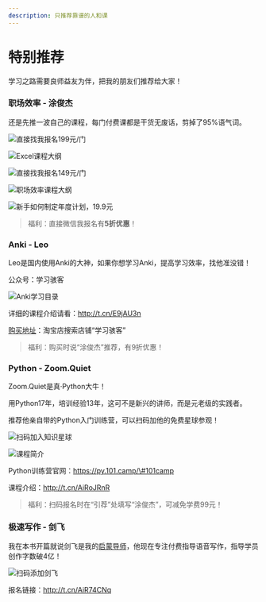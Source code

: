 ```yaml
---
description: 只推荐靠谱的人和课
---
```


# 特别推荐

学习之路需要良师益友为伴，把我的朋友们推荐给大家！

### 职场效率 - 涂俊杰

还是先推一波自己的课程，每门付费课都是干货无废话，剪掉了95%语气词。

![&#x76F4;&#x63A5;&#x627E;&#x6211;&#x62A5;&#x540D;199&#x5143;/&#x95E8;](.gitbook/assets/qq-jie-tu-20190909211054.png)

![Excel&#x8BFE;&#x7A0B;&#x5927;&#x7EB2;](.gitbook/assets/qq-jie-tu-20190909211509.png)

![&#x76F4;&#x63A5;&#x627E;&#x6211;&#x62A5;&#x540D;149&#x5143;/&#x95E8;](.gitbook/assets/qq-jie-tu-20190909211206.png)

![&#x804C;&#x573A;&#x6548;&#x7387;&#x8BFE;&#x7A0B;&#x5927;&#x7EB2;](.gitbook/assets/qq-jie-tu-20190909211553.png)

![&#x65B0;&#x624B;&#x5982;&#x4F55;&#x5236;&#x5B9A;&#x5E74;&#x5EA6;&#x8BA1;&#x5212;&#xFF0C;19.9&#x5143;](.gitbook/assets/qq-tu-pian-20191211225837.jpg)

> 福利：直接微信我报名有**5折优惠**！

### Anki - Leo

Leo是国内使用Anki的大神，如果你想学习Anki，提高学习效率，找他准没错！

公众号：学习骇客

![Anki&#x5B66;&#x4E60;&#x76EE;&#x5F55;](.gitbook/assets/6401-kan-tu-wang-.web%20%281%29.png)

详细的课程介绍请看：http://t.cn/E9jAU3n

[购买地址](https://item.taobao.com/item.htm?spm=a1z10.1-c.w4004-21524861135.5.49bd3d9ckGqvDC&id=595307408604)：淘宝店搜索店铺“学习骇客”

> 福利：购买时说“涂俊杰”推荐，有9折优惠！

### Python - Zoom.Quiet

Zoom.Quiet是真·Python大牛！

用Python17年，培训经验13年，这可不是新兴的讲师，而是元老级的实践者。

推荐他亲自带的Python入门训练营，可以扫码加他的免费星球参观！

![&#x626B;&#x7801;&#x52A0;&#x5165;&#x77E5;&#x8BC6;&#x661F;&#x7403;](.gitbook/assets/wei-xin-tu-pian-20191023221837.png)

![&#x8BFE;&#x7A0B;&#x7B80;&#x4ECB;](.gitbook/assets/qq-tu-pian-20190831144404.png)

Python训练营官网：https://py.101.camp/\#101camp

课程介绍：http://t.cn/AiRoJRnR

> 福利：扫码报名时在“引荐”处填写“涂俊杰”，可减免学费99元！

### 极速写作 - 剑飞

我在本书开篇就说剑飞是我的[启蒙导师](https://shijian.tujunjie.com/ch01/ch01.01)，他现在专注付费指导语音写作，指导学员创作字数破4亿！

![&#x626B;&#x7801;&#x6DFB;&#x52A0;&#x5251;&#x98DE;](.gitbook/assets/7c88e202fb284aa61dfd685a30e335e.jpg)

报名链接：http://t.cn/AiR74CNq

